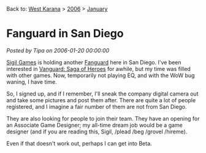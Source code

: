 Back to: [West Karana](/posts/westkarana.md) > [2006](/posts/2006/westkarana.md) > [January](./westkarana.md)
# Fanguard in San Diego

*Posted by Tipa on 2006-01-20 00:00:00*

[Sigil Games](http://www.sigilgames.com/) is holding another [Fanguard](http://www.vanguardsoh.com/forums/showthread.php?threadid=32760&mode=linear&perpage=40&pagenumber=1) here in San Diego. I've been interested in [Vanguard: Saga of Heroes](http://www.vanguardsoh.com/) for awhile, but my time was filled with other games. Now, temporarily not playing EQ, and with the WoW bug waning, I have time.

So, I signed up, and if I remember, I'll sneak the company digital camera out and take some pictures and post them after. There are quite a lot of people registered, and I imagine a fair number of them are not from San Diego.

They are also looking for people to join their team. They have an opening for an Associate Game Designer; my all-time dream job would be a game designer (and if you are reading this, Sigil, /plead /beg /grovel /hireme).

Even if that doesn't work out, perhaps I can get into Beta.
